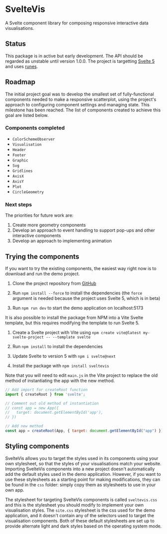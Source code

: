 # SvelteVis

A Svelte component library for composing responsive interactive data visualisations.

## Status

This package is in active but early development. The API should be regarded as unstable until version 1.0.0. The project is targetting <a href="https://svelte.dev/blog/svelte-5-release-candidate">Svelte 5</a> and uses <a href="https://svelte.dev/blog/runes">runes</a>.

## Roadmap

The initial project goal was to develop the smallest set of fully-functional components needed to make a responsive scatterplot, using the project's approach to configuring component settings and managing state. This milestone has been reached. The list of components created to achieve this goal are listed below. 

### Components completed

- `ColorSchemeObserver`
- `Visualisation`
- `Header`
- `Footer`
- `Graphic`
- `Svg`
- `Gridlines`
- `AxisX`
- `AxisY`
- `Plot`
- `CircleGeometry`

### Next steps

The priorities for future work are:

1. Create more geometry components
2. Develop an approach to event handling to support pop-ups and other interactive components
3. Develop an approach to implementing animation

## Trying the components

If you want to try the existing components, the easiest way right now is to download and run the demo project.

1. Clone the project repository from <a href="https://github.com/olihawkins/sveltevis">GitHub</a>

2. Run `npm install --force` to install the dependencies (the `force` argument is needed because the project uses Svelte 5, which is in beta)

3. Run `npm run dev` to start the demo application on localhost:5173 

It is also possible to install the package from NPM into a Vite Svelte template, but this requires modifying the template to run Svelte 5.

1. Create a Svelte project with Vite using `npm create vite@latest my-svelte-project -- --template svelte`

2. Run `npm install` to install the dependencies

3. Update Svelte to version 5 with `npm i svelte@next`

4. Install the package with `npm install sveltevis`

Note that you will need to edit `main.js` in the Vite project to replace the old method of instantiating the app with the new method.

```javascript
// Add import for createRoot function
import { createRoot } from 'svelte';

// Comment out old method of instantiation
// const app = new App({
//   target: document.getElementById('app'),
// })

// Add new method
const app = createRoot(App, { target: document.getElementById("app") });
```

## Styling components

SvelteVis allows you to target the styles used in its components using your own stylesheet, so that the styles of your visualisations match your website. Importing SvelteVis components into a new project doesn't automatically add the default styles used in the demo application. However, if you want to use these stylesheets as a starting point for making modifications, they can be found in the `css` folder: simply copy them as stylesheets to use in your own app. 

The stylesheet for targeting SvelteVis components is called `sveltevis.css` and this is the stylesheet you should modify to implement your own visualisation styles. The `site.css` stylesheet is the css used for the demo application, and it doesn't contain any of the selectors used to target the visualisation components. Both of these default stylesheets are set up to provide alternate light and dark styles based on the operating system mode.